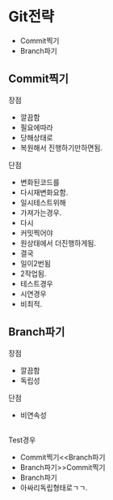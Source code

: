 # Git전략

- Commit찍기
- Branch파기

## Commit찍기
장점
- 깔끔함
- 필요에따라
- 당해상태로
- 복원해서 진행하기만하면됨.

단점
- 변화된코드를
- 다시재변화요함.
- 일시테스트위해
- 가져가는경우.
- 다시
- 커밋찍어야
- 원상태에서 더진행하게됨.
- 결국
- 일이2번됨
- 2작업됨.
- 테스트경우
- 시연경우
- 비최적.

## Branch파기
장점
- 깔끔함
- 독립성

단점
- 비연속성

##
Test경우
- Commit찍기<<Branch파기
- Branch파기>>Commit찍기
- Branch파기
- 아싸리독립형태로ㄱㄱ.